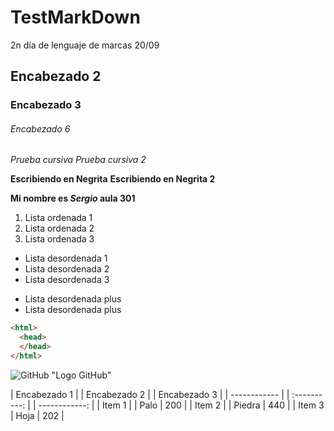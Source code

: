 # TestMarkDown
2n día de lenguaje de marcas 20/09 
## Encabezado 2 
### Encabezado 3
###### Encabezado 6

*Prueba cursiva*
_Prueba cursiva 2_

**Escribiendo en Negrita**
__Escribiendo en Negrita 2__

__Mi nombre es *Sergio* aula 301__

1. Lista ordenada 1
2. Lista ordenada 2
3. Lista ordenada 3

* Lista desordenada 1
* Lista desordenada 2
* Lista desordenada 3 

+ Lista desordenada plus 
+ Lista desordenada plus 

```html
<html>
  <head>
  </head>
</html>
```
![GitHub](https://user-images.githubusercontent.com/113420594/191206245-1cdc560d-8246-41cc-a069-e63ae7665bde.jpg) "Logo GitHub"

| Encabezado 1 | | Encabezado 2 | | Encabezado 3 | 
| ------------ | | :----------: | | ------------: |
| Item 1 | | Palo | 200 |
| Item 2 | | Piedra | 440 |
| Item 3 | Hoja | 202 |
